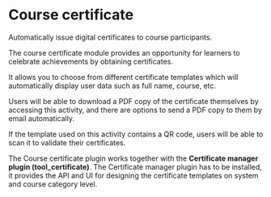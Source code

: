 Course certificate
==================

Automatically issue digital certificates to course participants.

The course certificate module provides an opportunity for learners to celebrate achievements
by obtaining certificates.

It allows you to choose from different certificate templates which will automatically display
user data such as full name, course, etc.

Users will be able to download a PDF copy of the certificate themselves by accessing this activity,
and there are options to send a PDF copy to them by email automatically.

If the template used on this activity contains a QR code, users will be able to scan it to validate
their certificates.

The Course certificate plugin works together with the **Certificate manager plugin (tool_certificate)**.
The Certificate manager plugin has to be installed, it provides the API and UI for
designing the certificate templates on system and course category level.
